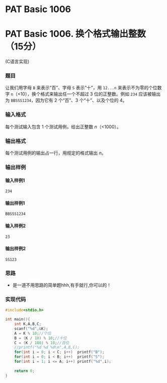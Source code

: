 # PAT Basic 1006


# PAT Basic 1006. 换个格式输出整数（15分）

 (C语言实现)
<!--more-->

### 题目

让我们用字母 `B` 来表示“百”、字母 `S` 表示“十”，用 `12...n` 来表示不为零的个位数字 `n`（<10），换个格式来输出任一个不超过 3 位的正整数。例如 `234` 应该被输出为 `BBSSS1234`，因为它有 2 个“百”、3 个“十”、以及个位的 4。



### 输入格式

每个测试输入包含 1 个测试用例，给出正整数 *n*（<1000）。



### 输出格式

每个测试用例的输出占一行，用规定的格式输出 *n*。

### 输出样例

#### 	输入样例1

```
234
```

#### 	输出样例1

```
BBSSS1234
```



#### 	输入样例2

```
23
```

#### 	输出样例2

```
SS123
```



### 思路

- 是一道不用思路的简单题hhh,有手就行,你可以的！

### 实现代码

```c
#include<stdio.h>

int main(){
    int K,A,B,C;
    scanf("%d",&K);
    A = K % 10;//个位
    B = (K / 10) % 10;//十位
    C = (K / 100) % 10;//百位
    //printf("%d %d %d\n",A,B,C);
    for(int i = 0; i < C; i++)	printf("B");
    for(int i = 0; i < B; i++)	printf("S");
    for(int i = 1; i <= A; i++)	printf("%d",i);
  
    return 0;
}
```


